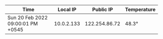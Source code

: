 | Time     | Local IP | Public IP | Temperature |
| ----------- | ----------- | ----------- | ----------- |
| Sun 20 Feb 2022 09:00:01 PM +0545      | 10.0.2.133     | 122.254.86.72  | 48.3° |
